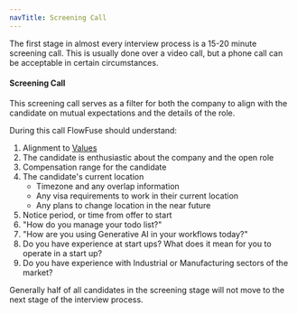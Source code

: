 ```yaml
---
navTitle: Screening Call
---
```


The first stage in almost every interview process is a 15-20 minute screening call. 
This is usually done over a video call, but a phone call can be acceptable in certain circumstances. 

#### Screening Call

This screening call serves as a filter for both the company to align with the candidate on mutual expectations and the details of the role. 

During this call FlowFuse should understand:
1. Alignment to [Values](../../company/values.md)
1. The candidate is enthusiastic about the company and the open role
1. Compensation range for the candidate
1. The candidate's current location
   * Timezone and any overlap information
   * Any visa requirements to work in their current location
   * Any plans to change location in the near future
1. Notice period, or time from offer to start
1. "How do you manage your todo list?"
1. "How are you using Generative AI in your workflows today?"
2. Do you have experience at start ups? What does it mean for you to operate in a start up?
3. Do you have experience with Industrial or Manufacturing sectors of the market?

Generally half of all candidates in the screening stage will not move to the next stage of the interview process.
